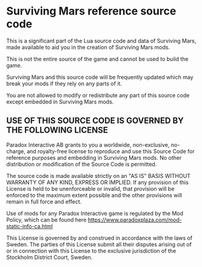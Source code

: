 # Surviving Mars reference source code

This is a significant part of the Lua source code and data of Surviving Mars, made available to aid you in the creation of Surviving Mars mods.

This is not the entire source of the game and cannot be used to build the game.

Surviving Mars and this source code will be frequently updated which may break your mods if they rely on any parts of it.

You are not allowed to modify or redistribute any part of this source code except embedded in Surviving Mars mods.



USE OF THIS SOURCE CODE IS GOVERNED BY THE FOLLOWING LICENSE
------------

Paradox Interactive AB grants to you a worldwide, non-exclusive, no-charge, and royalty-free license to reproduce and use this Source Code for reference purposes and embedding in Surviving Mars mods. No other distribution or modification of the Source Code is permitted.

The source code is made available strictly on an "AS IS" BASIS WITHOUT WARRANTY OF ANY KIND, EXPRESS OR IMPLIED.
If any provision of this License is held to be unenforceable or invalid, that provision will be enforced to the maximum extent possible and the other provisions will remain in full force and effect.

Use of mods for any Paradox Interactive game is regulated by the Mod Policy, which can be found here https://www.paradoxplaza.com/mod-static-info-ca.html

This License is governed by and construed in accordance with the laws of Sweden. The parties of this License submit all their disputes arising out of or in connection with this License to the exclusive jurisdiction of the Stockholm District Court, Sweden.
